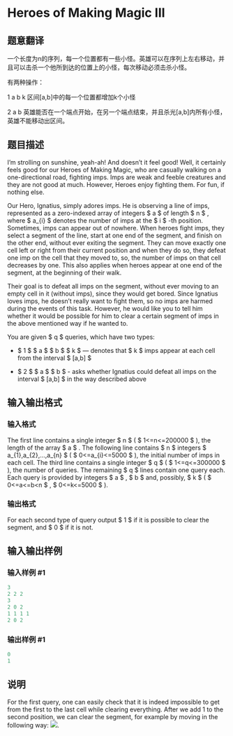 # Heroes of Making Magic III

## 题意翻译

一个长度为n的序列，每一个位置都有一些小怪。英雄可以在序列上左右移动，并且可以击杀一个他所到达的位置上的小怪，每次移动必须击杀小怪。

有两种操作：

1 a b k 区间[a,b]中的每一个位置都增加k个小怪

2 a b 英雄能否在一个端点开始，在另一个端点结束，并且杀光[a,b]内所有小怪，英雄不能移动出区间。

## 题目描述

I’m strolling on sunshine, yeah-ah! And doesn’t it feel good! Well, it certainly feels good for our Heroes of Making Magic, who are casually walking on a one-directional road, fighting imps. Imps are weak and feeble creatures and they are not good at much. However, Heroes enjoy fighting them. For fun, if nothing else.

Our Hero, Ignatius, simply adores imps. He is observing a line of imps, represented as a zero-indexed array of integers $ a $ of length $ n $ , where $ a_{i} $ denotes the number of imps at the $ i $ -th position. Sometimes, imps can appear out of nowhere. When heroes fight imps, they select a segment of the line, start at one end of the segment, and finish on the other end, without ever exiting the segment. They can move exactly one cell left or right from their current position and when they do so, they defeat one imp on the cell that they moved to, so, the number of imps on that cell decreases by one. This also applies when heroes appear at one end of the segment, at the beginning of their walk.

Their goal is to defeat all imps on the segment, without ever moving to an empty cell in it (without imps), since they would get bored. Since Ignatius loves imps, he doesn’t really want to fight them, so no imps are harmed during the events of this task. However, he would like you to tell him whether it would be possible for him to clear a certain segment of imps in the above mentioned way if he wanted to.

You are given $ q $ queries, which have two types:

- $ 1 $ $ a $ $ b $ $ k $ — denotes that $ k $ imps appear at each cell from the interval $ [a,b] $

- $ 2 $ $ a $ $ b $ - asks whether Ignatius could defeat all imps on the interval $ [a,b] $ in the way described above

## 输入输出格式

### 输入格式

The first line contains a single integer $ n $ ( $ 1<=n<=200000 $ ), the length of the array $ a $ . The following line contains $ n $ integers $ a_{1},a_{2},...,a_{n} $ ( $ 0<=a_{i}<=5000 $ ), the initial number of imps in each cell. The third line contains a single integer $ q $ ( $ 1<=q<=300000 $ ), the number of queries. The remaining $ q $ lines contain one query each. Each query is provided by integers $ a $ , $ b $ and, possibly, $ k $ ( $ 0<=a<=b&lt;n $ , $ 0<=k<=5000 $ ).

### 输出格式

For each second type of query output $ 1 $ if it is possible to clear the segment, and $ 0 $ if it is not.

## 输入输出样例

### 输入样例 #1

```cpp
3
2 2 2
3
2 0 2
1 1 1 1
2 0 2

```
### 输出样例 #1

```cpp
0
1

```
## 说明

For the first query, one can easily check that it is indeed impossible to get from the first to the last cell while clearing everything. After we add 1 to the second position, we can clear the segment, for example by moving in the following way: ![](https://cdn.luogu.com.cn/upload/vjudge_pic/CF717F/932daedb58f068e3465f1f1147c5a3d7bd7a6700.png).

